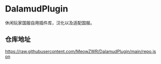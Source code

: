 # DalamudPlugin
休闲玩家国服自用插件库，汉化以及适配国服。

## 仓库地址
https://raw.githubusercontent.com/MeowZWR/DalamudPlugin/main/repo.json